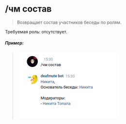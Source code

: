 # /чм состав

>Возвращает состав участников беседы по ролям.

Требуемая роль: отсутствует.

##### Пример:

><img src="assets/cm/list.png"></img>